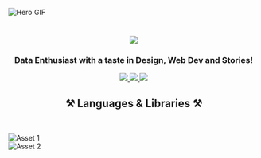 <!-- Hero Image -->
![Hero GIF](https://github.com/manjit-baishya-datascience/manjit-baishya-datascience/assets/127611924/872b2c32-aa8e-42e4-85aa-fa82ea320af5)

<!-- Greeting Message -->
<h1 align="center">
    <img src="https://readme-typing-svg.herokuapp.com/?font=Montserrat&weight=600&size=35&center=true&vCenter=true&width=500&height=70&duration=3500&lines=Hello!+👋;+I'm+Manjit!;+Welcome+to+my+profile.🙏" />
</h1>

<!-- Subtitle -->
<h3 align="center">Data Enthusiast with a taste in Design, Web Dev and Stories!</h3>

<!-- Social Profiles -->
<div align="center"> 
  <a href="mailto:manjitbaishya01@gmail.com">
    <img src=https://img.shields.io/badge/Gmail-D14836?style=for-the-badge&logo=gmail&logoColor=white target="_blank"/>
  </a>
  <a href="https://www.linkedin.com/in/reach-manjit-here" target="_blank">
    <img src="https://img.shields.io/badge/LinkedIn-0077B5?style=for-the-badge&logo=linkedin&logoColor=white" target="_blank" />
  </a>
  <a href="https://manjit-baishya-2023" target="_blank">
     <img src=https://img.shields.io/badge/Medium-12100E?style=for-the-badge&logo=medium&logoColor=white target="_blank" /> 
  </a>
</div>

<!-- Languages and Libraries -->
<h2 align="center">⚒️ Languages & Libraries ⚒️</h2>
<br/>
<!-- <div align="center">
    <img src="https://skillicons.dev/icons?i=python,r,mysql" />
    <img src="https://skillicons.dev/icons?i=pytorch,tensorflow" /><br>
</div> -->

![Asset 1](https://github.com/manjit-baishya-datascience/manjit-baishya-datascience/assets/127611924/b6acf400-3d4b-41c8-9643-3457e7a46830)  
![Asset 2](https://github.com/manjit-baishya-datascience/manjit-baishya-datascience/assets/127611924/28b0cc27-68c7-44fd-80d0-80ce99d3d757)

